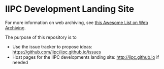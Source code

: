 IIPC Development Landing Site
=============================

For more information on web archiving, see [this Awesome List on Web Archiving](https://github.com/iipc/awesome-web-archiving).

The purpose of this repository is to

* Use the issue tracker to propose ideas: https://github.com/iipc/iipc.github.io/issues
* Host pages for the IIPC developments landing site: http://iipc.github.io if needed
